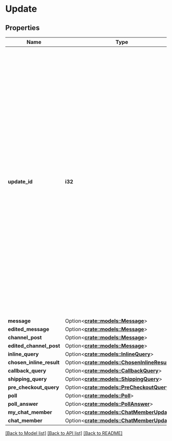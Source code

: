 # Update

## Properties

Name | Type | Description | Notes
------------ | ------------- | ------------- | -------------
**update_id** | **i32** | The update's unique identifier. Update identifiers start from a certain positive number and increase sequentially. This ID becomes especially handy if you're using [Webhooks](https://core.telegram.org/bots/api/#setwebhook), since it allows you to ignore repeated updates or to restore the correct update sequence, should they get out of order. If there are no new updates for at least a week, then identifier of the next update will be chosen randomly instead of sequentially. | 
**message** | Option<[**crate::models::Message**](Message.md)> |  | [optional]
**edited_message** | Option<[**crate::models::Message**](Message.md)> |  | [optional]
**channel_post** | Option<[**crate::models::Message**](Message.md)> |  | [optional]
**edited_channel_post** | Option<[**crate::models::Message**](Message.md)> |  | [optional]
**inline_query** | Option<[**crate::models::InlineQuery**](InlineQuery.md)> |  | [optional]
**chosen_inline_result** | Option<[**crate::models::ChosenInlineResult**](ChosenInlineResult.md)> |  | [optional]
**callback_query** | Option<[**crate::models::CallbackQuery**](CallbackQuery.md)> |  | [optional]
**shipping_query** | Option<[**crate::models::ShippingQuery**](ShippingQuery.md)> |  | [optional]
**pre_checkout_query** | Option<[**crate::models::PreCheckoutQuery**](PreCheckoutQuery.md)> |  | [optional]
**poll** | Option<[**crate::models::Poll**](Poll.md)> |  | [optional]
**poll_answer** | Option<[**crate::models::PollAnswer**](PollAnswer.md)> |  | [optional]
**my_chat_member** | Option<[**crate::models::ChatMemberUpdated**](ChatMemberUpdated.md)> |  | [optional]
**chat_member** | Option<[**crate::models::ChatMemberUpdated**](ChatMemberUpdated.md)> |  | [optional]

[[Back to Model list]](../README.md#documentation-for-models) [[Back to API list]](../README.md#documentation-for-api-endpoints) [[Back to README]](../README.md)


